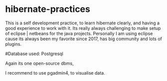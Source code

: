 # hibernate-practices

This is a self development practice, to learn hibernate clearly, and having a good experience to work with it.
Its really always challenging to make setup of eclipse | netbeans for the java projects.
Personally I am using eclipse cause its always been my favorite since 2017, has big community and lots of plugins.

#Database used: Postgresql

Again its one open-source dbms,

I recommend to use pgadmin4, to visualise data.
